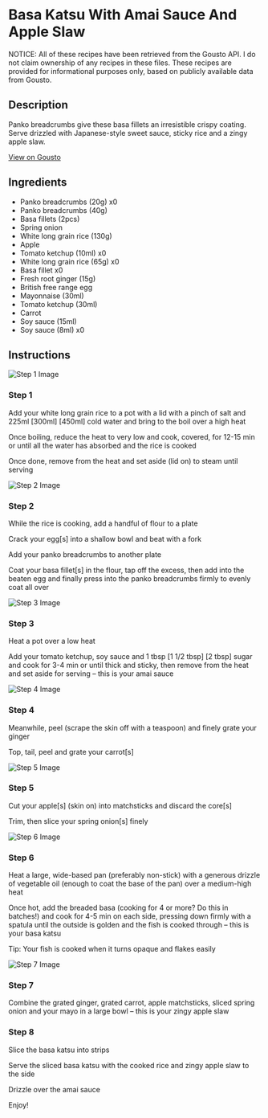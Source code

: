 # Basa Katsu With Amai Sauce And Apple Slaw

NOTICE: All of these recipes have been retrieved from the Gousto API. I do not claim ownership of any recipes in these files. These recipes are provided for informational purposes only, based on publicly available data from Gousto.

## Description

Panko breadcrumbs give these basa fillets an irresistible crispy coating. Serve drizzled with Japanese-style sweet sauce, sticky rice and a zingy apple slaw.

[View on Gousto](https://www.gousto.co.uk/recipes/cookbook/fish-katsu-with-amai-sauce-ginger-slaw)

## Ingredients

- Panko breadcrumbs (20g) x0
- Panko breadcrumbs (40g)
- Basa fillets (2pcs)
- Spring onion
- White long grain rice (130g)
- Apple
- Tomato ketchup (10ml) x0
- White long grain rice (65g) x0
- Basa fillet x0
- Fresh root ginger (15g)
- British free range egg
- Mayonnaise (30ml)
- Tomato ketchup (30ml)
- Carrot
- Soy sauce (15ml)
- Soy sauce (8ml) x0

## Instructions

![Step 1 Image](https://production-media.gousto.co.uk/cms/recipe-step-image/RC1066Step-1-x200.jpg)

### Step 1

Add your white long grain rice to a pot with a lid with a pinch of salt and 225ml <span class="text-purple">[300ml]</span> <span class="text-danger">[450ml] </span>cold water and bring to the boil over a high heat

Once boiling, reduce the heat to very low and cook, covered, for 12-15 min or until all the water has absorbed and the rice is cooked

Once done, remove from the heat and set aside (lid on) to steam until serving

![Step 2 Image](https://production-media.gousto.co.uk/cms/recipe-step-image/RC1066Step-2-x200.jpg)

### Step 2

While the rice is cooking, add a handful of flour to a plate

Crack your egg[s] into a shallow bowl and beat with a fork

Add your panko breadcrumbs to another plate

Coat your basa fillet[s] in the flour, tap off the excess, then add into the beaten egg and finally press into the panko breadcrumbs firmly to evenly coat all over

![Step 3 Image](https://production-media.gousto.co.uk/cms/recipe-step-image/RC1066Step-3-x200.jpg)

### Step 3

Heat a pot over a low heat

Add your tomato ketchup, soy sauce and 1 tbsp <span class="text-purple">[1 1/2 tbsp]</span> <span class="text-danger">[2 tbsp]</span> sugar and cook for 3-4 min or until thick and sticky, then remove from the heat and set aside for serving – this is your amai sauce

![Step 4 Image](https://production-media.gousto.co.uk/cms/recipe-step-image/RC1066Step-4-x200.jpg)

### Step 4

Meanwhile, peel (scrape the skin off with a teaspoon) and finely grate your ginger

Top, tail, peel and grate your carrot[s]

![Step 5 Image](https://production-media.gousto.co.uk/cms/recipe-step-image/RC1066Step-5-x200.jpg)

### Step 5

Cut your apple[s] (skin on) into matchsticks and discard the core[s]

Trim, then slice your spring onion[s] finely

![Step 6 Image](https://production-media.gousto.co.uk/cms/recipe-step-image/1066.-step-6-x200.jpg)

### Step 6

Heat a large, wide-based pan (preferably non-stick) with a generous drizzle of vegetable oil (enough to coat the base of the pan) over a medium-high heat

Once hot, add the breaded basa (cooking for 4 or more? Do this in batches!) and cook for 4-5 min on each side, pressing down firmly with a spatula until the outside is golden and the fish is cooked through – this is your basa katsu

Tip: Your fish is cooked when it turns opaque and flakes easily

![Step 7 Image](https://production-media.gousto.co.uk/cms/recipe-step-image/1066.-step-7-x200.jpg)

### Step 7

Combine the grated ginger, grated carrot, apple matchsticks, sliced spring onion and your mayo in a large bowl – this is your zingy apple slaw

### Step 8

Slice the basa katsu into strips

Serve the sliced basa katsu with the cooked rice and zingy apple slaw to the side

Drizzle over the amai sauce

Enjoy!

